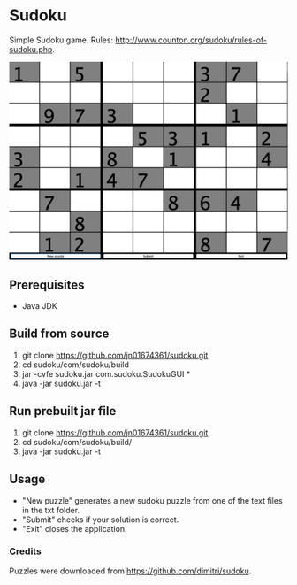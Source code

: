 # Sudoku

Simple Sudoku game. Rules: http://www.counton.org/sudoku/rules-of-sudoku.php. 

![alt text](https://raw.githubusercontent.com/jn01674361/sudoku/master/board.png)

## Prerequisites
- Java JDK

## Build from source

1. git clone https://github.com/jn01674361/sudoku.git
2. cd sudoku/com/sudoku/build
3. jar -cvfe sudoku.jar com.sudoku.SudokuGUI *
4. java -jar sudoku.jar -t

## Run prebuilt jar file

1. git clone https://github.com/jn01674361/sudoku.git
2. cd sudoku/com/sudoku/build/
3. java -jar sudoku.jar -t

## Usage
- "New puzzle" generates a new sudoku puzzle from one of the text files in the txt folder.
- "Submit" checks if your solution is correct.
- "Exit" closes the application.

### Credits
Puzzles were downloaded from https://github.com/dimitri/sudoku. 
